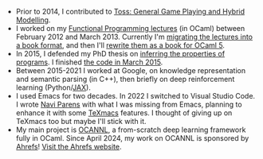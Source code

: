 * Prior to 2014, I contributed to [Toss: General Game Playing and Hybrid Modelling](https://toss.sourceforge.net).
* I worked on my [Functional Programming lectures](https://ii.uni.wroc.pl/~lukstafi/FPcourse) (in OCaml) between February 2012 and March 2013. Currently I'm [migrating the lectures into a book format](https://lukstafi.github.io/curious-ocaml/old_lectures_as_book.html), and then I'll [rewrite them as a book for OCaml 5](https://lukstafi.github.io/curious-ocaml/new_book.html).
* In 2015, I defended my PhD thesis on [inferring the properties of programs](http://ii.uni.wroc.pl/~lukstafi/pmwiki/uploads/Infer/invargent-simple-slides.pdf). I finished [the code in March 2015](https://github.com/lukstafi/invargent).
* Between 2015-2021 I worked at Google, on knowledge representation and semantic parsing (in C++), then briefly on deep reinforcement learning (Python/[JAX](https://github.com/google/jax)).
* I used Emacs for two decades. In 2022 I switched to Visual Studio Code. I wrote [Navi Parens](https://github.com/lukstafi/navi-parens) with what I was missing from Emacs, planning to enhance it with some [TeXmacs](https://texmacs.org) features. I thought of giving up on TeXmacs too but maybe I'll stick with it.
* My main project is [OCANNL](https://github.com/ahrefs/ocannl), a from-scratch deep learning framework fully in OCaml. Since April 2024, my work on OCANNL is sponsored by [Ahrefs](https://ocaml.org/success-stories/peta-byte-scale-web-crawler)! [Visit the Ahrefs website](https://ahrefs.com/).
